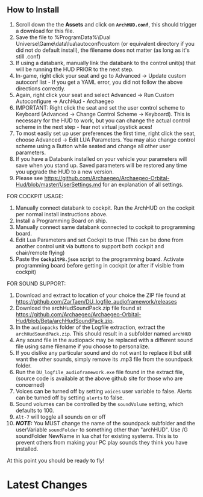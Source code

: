 ## How to Install
1. Scroll down the the **Assets** and click on **`ArchHUD.conf`**, this should trigger a download for this file.
1. Save the file to %ProgramData%\Dual Universe\Game\data\lua\autoconf\custom (or equivalent directory if you did not do default install), the filename does not matter (as long as it's still .conf)
1. If using a databank, manually link the databank to the control unit(s) that will be running the HUD PRIOR to the next step.
1. In-game, right click your seat and go to Advanced -> Update custom autoconf list - If you get a YAML error, you did not follow the above directions correctly.
1. Again, right click your seat and select Advanced -> Run Custom Autoconfigure -> ArchHud - Archaegeo
1. IMPORTANT: Right click the seat and set the user control scheme to Keyboard (Advanced -> Change Control Scheme -> Keyboard). This is necessary for the HUD to work, but you can change the actual control scheme in the next step - fear not virtual joystick aces!
1. To most easily set up user preferences the first time, right click the seat, choose Advanced -> Edit LUA Parameters. You may also change control scheme using a Button while seated and change all other user parameters.
1. If you have a Databank installed on your vehicle your parameters will save when you stand up. Saved parameters will be restored any time you upgrade the HUD to a new version. 
1. Please see https://github.com/Archaegeo/Archaegeo-Orbital-Hud/blob/master/UserSettings.md for an explanation of all settings.

FOR COCKPIT USAGE:
1. Manually connect databank to cockpit.  Run the ArchHUD on the cockpit per normal install instructions above.
1. Install a Programming Board on ship.
1. Manually connect same databank connected to cockpit to programming board.
1. Edit Lua Parameters and set Cockpit to true (This can be done from another control unit via buttons to support both cockpit and chair/remote flying) 
1. Paste the **`CockpitPB.json`** script to the programming board.  Activate programming board before getting in cockpit (or after if visible from cockpit)

FOR SOUND SUPPORT:
1. Download and extract to location of your choice the ZIP file found at https://github.com/ZarTaen/DU_logfile_audioframework/releases 
1. Download the archHudSoundPack.zip file found at https://github.com/Archaegeo/Archaegeo-Orbital-Hud/blob/Beta/archHudSoundPack.zip. 
1. In the `audiopacks` folder of the Logfile extraction, extract the `archHudSoundPack.zip`.  This should result in a subfolder named `archHUD`
1. Any sound file in the audiopack may be replaced with a different sound file using same filename if you choose to personalize.
1. If you dislike any particular sound and do not want to replace it but still want the other sounds, simply remove its .mp3 file from the soundpack folder.
1. Run the `DU_logfile_audioframework.exe` file found in the extract file, (source code is available at the above github site for those who are concerned)
1. Voices can be turned off by setting `voices` user variable to false.  Alerts can be turned off by setting `alerts` to false.
1. Sound volumes can be controlled by the `soundVolume` setting, which defaults to 100.
1. `Alt-7` will toggle all sounds on or off
1. ***NOTE:*** You MUST change the name of the soundpack subfolder and the userVariable `soundFolder` to something other than "archHUD". Use /G soundFolder NewName in lua chat for existing systems.
This is to prevent others from making your PC play sounds they think you have installed.


At this point you should be ready to fly!

# Latest Changes
